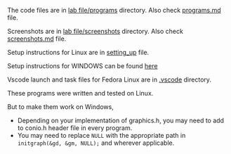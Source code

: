 The code files are in [lab file/programs](/lab%20file/programs) directory. Also check [programs.md](lab%20file/programs.md) file.


Screenshots are in [lab file/screenshots](/lab%20file/screenshots/) directory. Also check [screenshots.md](lab%20file/screenshots.md) file.

Setup instructions for Linux are in [setting_up](setting_up.md) file. 

Setup instructions for WINDOWS can be found [here](https://github.com/ullaskunder3/Solution-to-graphics.h#general-info)

Vscode launch and task files for Fedora Linux are in [.vscode](/.vscode/) directory.

These programs were written and tested on Linux. 

But to make them work on Windows, 

- Depending on your implementation of graphics.h, you may need to add to conio.h header file in every program. 
- You may need to replace `NULL`  with the appropriate path in `initgraph(&gd, &gm, NULL);` and wherever applicable. 

